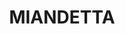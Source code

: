 ---
lastmod: '2025-04-06T06:05:20+00:00'
latitude: -31.934883
layout: suburb
longitude: 147.30573
postcode: '2825'
state: NSW
title: MIANDETTA
url: /nsw/miandetta/
---